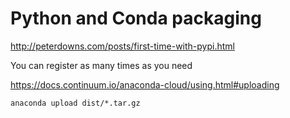 # Python and Conda packaging


http://peterdowns.com/posts/first-time-with-pypi.html

You can register as many times as you need

https://docs.continuum.io/anaconda-cloud/using.html#uploading


```
anaconda upload dist/*.tar.gz
```

